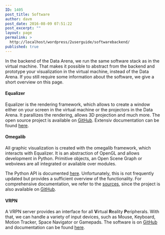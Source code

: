```yaml
---
ID: 1405
post_title: Software
author: davm
post_date: 2016-08-09 07:51:22
post_excerpt: ""
layout: page
permalink: >
  http://localhost/wordpress/2userguide/softwarebackend/
published: true
---
```

In the backend of the Data Arena, we run the same software stack as in the virtual machine.
That makes it possible to abstract from the backend and prototype your visualization in the virtual machine, instead of the Data Arena.
If you still require some information about the software, we give a short overview on this page.
<h4>Equalizer</h4>
Equalizer is the rendering framework, which allows to create a window either on your screen in the virtual machine or the projectors in the Data Arena.
It parallizes the rendering, allows 3D projection and much more.
The open source project is available on <a href="https://github.com/Eyescale/Equalizer">GitHub</a>.
Extensiv documentation can be found <a href="http://www.equalizergraphics.com/documentation.html">here</a>.
<h4>Omegalib</h4>
All graphic visualization is created with the omegalib framework, which interacts with Equalizer.
It is an abstraction of OpenGL and allows development in Python.
Primitive objects, an Open Scene Graph or webviews are all integrated or available over modules.

The Python API is documented <a href="https://github.com/uic-evl/omegalib/wiki/Python-Reference##omegalib-python-reference">here</a>.
Unfortunately, this is not frequently updated but provides a sufficient overview of the functionality.
For comprehensive documentation, we refer to the <a href="https://github.com/uic-evl/omegalib/blob/master/src/omega/omegaPythonApi.cpp">sources</a>, since the project is also available on <a href="https://github.com/uic-evl/omegalib">GitHub</a>.
<h4>VRPN</h4>
A VRPN server provides an interface for all <strong>V</strong>irtual <strong>R</strong>eality <strong>P</strong>eripherals.
With that, we can handle a variety of input devices, such as Mouse, Keyboard, Motion Tracker, Space Navigator or Gamepads.
The software is on <a href="https://github.com/vrpn/vrpn/wiki">GitHub</a> and documentation can be found <a href="http://dev.vrpn.org/docs/classes.html">here</a>.